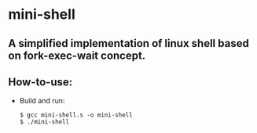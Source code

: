 # mini-shell

## A simplified implementation of linux shell based on fork-exec-wait concept.

## How-to-use:

  * Build and run:
  
    ```
    $ gcc mini-shell.s -o mini-shell
    $ ./mini-shell
    ```
